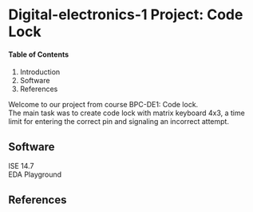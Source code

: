 # Digital-electronics-1 Project: Code Lock

#### Table of Contents
<a name="Introduction"></a>


1. Introduction <br/>
2. Software <br/>
3. References <br/>


Welcome to our project from course BPC-DE1: Code lock. <br/>
The main task was to create code lock with matrix keyboard 4x3, a time limit for entering the correct pin and signaling an incorrect attempt.
## Software
ISE 14.7 <br/>
EDA Playground
## References
